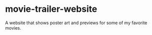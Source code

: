 # movie-trailer-website
A website that shows poster art and previews for some of my favorite movies.
